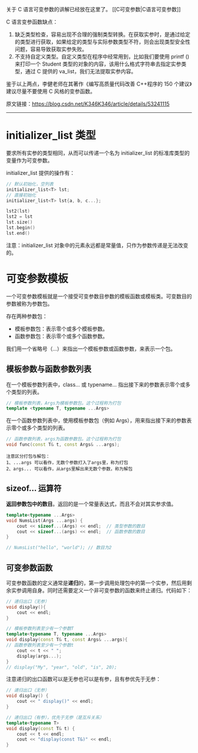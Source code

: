 关于 C 语言可变参数的讲解已经放在这里了。 [[C可变参数|C语言可变参数]]

C 语言变参函数缺点：

1. 缺乏类型检查，容易出现不合理的强制类型转换。在获取实参时，是通过给定的类型进行获取，如果给定的类型与实际参数类型不符，则会出现类型安全性问题，容易导致获取实参失败。
2. 不支持自定义类型。自定义类型在程序中经常用到，比如我们要使用 printf () 来打印一个 Student 类型的对象的内容，该用什么格式字符串去指定实参类型，通过 C 提供的 va_list，我们无法提取实参内容。

鉴于以上两点，李健老师在其著作《编写高质量代码改善 C++程序的 150 个建议》建议尽量不要使用 C 风格的变参函数。

原文链接：https://blog.csdn.net/K346K346/article/details/53241115

---


# initializer_list 类型

要求所有实参的类型相同，从而可以传递一个名为 initializer_list 的标准库类型的变量作为可变参数。

initializer_list 提供的操作有：

```c++
// 默认初始化，空列表
initializer_list<T> lst;
// 直接初始化
initializer_list<T> lst{a, b, c...};

lst2(lst)
lst2 = lst
lst.size()
lst.begin()
lst.end()
```

注意：initializer_list 对象中的元素永远都是常量值，只作为参数传递是无法改变的。


# 可变参数模板

一个可变参数模板就是一个接受可变参数目参数的模板函数或模板类。可变数目的参数被称为参数包。

存在两种参数包：

- 模板参数包：表示零个或多个模板参数。
- 函数参数包：表示零个或多个函数参数。

我们用一个省略号（...）来指出一个模板参数或函数参数，来表示一个包。

## 模板参数与函数参数列表

在一个模板参数列表中，class... 或 typename... 指出接下来的参数表示零个或多个类型的列表。

```c++
// 模板参数列表，Args为模板参数包。这个过程称为打包
template <typename T, typename ...Args>
```

在一个函数参数列表中，使用模板参数包（例如 Args），用来指出接下来的参数表示零个或多个类型的列表。

```c++
// 函数参数列表，args为函数参数包。这个过程称为打包
void func(const T& t, const Args& ...args);
```

    注意区分打包与解包：
    1、...args 可以看作，无数个参数打入了args里，称为打包
    2、args... 可以看作，从args里解出来无数个参数，称为解包

## sizeof... 运算符

**返回参数包中的数目**。返回的是一个常量表达式，而且不会对其实参求值。

```c++
template<typename ...Args> 
void NumsList(Args ...args) {
    cout << sizeof...(Args) << endl;  // 类型参数的数目
    cout << sizeof...(args) << endl;  // 函数参数的数目
}

// NumsList("hello", "world"); // 数目为2
```

## 可变参数函数

可变参数函数的定义通常是**递归**的，第一步调用处理包中的第一个实参，然后用剩余实参调用自身。同时还需要定义一个非可变参数的函数来终止递归。代码如下：

```c++
// 递归出口（无参）
void display(){
    cout << endl;
}

// 模板参数列表至少有一个参数T
template<typename T, typename ...Args>
void display(const T& t, const Args& ...args){
// 函数参数列表至少有一个参数t
    cout << t << " ";
    display(args...);
}
// display("My", "year", "old", "is", 20);
```

注意递归的出口函数可以是无参也可以是有参，且有参优先于无参：

```c++
// 递归出口（无参）
void display() {
    cout << " display()" << endl;
}

// 递归出口（有参），优先于无参（是互斥关系）
template<typename T>
void display(const T& t) {
    cout << t << endl;
    cout << "display(const T&)" << endl;
}
```
